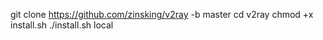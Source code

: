 git clone https://github.com/zinsking/v2ray -b master
cd v2ray
chmod +x install.sh
./install.sh local
